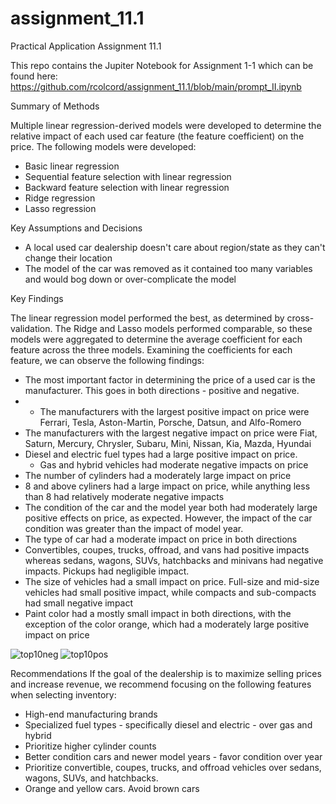 # assignment_11.1
 Practical Application Assignment 11.1

This repo contains the Jupiter Notebook for Assignment 1-1 which can be found here: 
https://github.com/rcolcord/assignment_11.1/blob/main/prompt_II.ipynb

Summary of Methods

Multiple linear regression-derived models were developed to determine the relative impact of each used car feature (the feature coefficient) on the price. The following models were developed:
- Basic linear regression
- Sequential feature selection with linear regression
- Backward feature selection with linear regression
- Ridge regression
- Lasso regression


Key Assumptions and Decisions
- A local used car dealership doesn't care about region/state as they can't change their location
- The model of the car was removed as it contained too many variables and would bog down or over-complicate the model


Key Findings

The linear regression model performed the best, as determined by cross-validation. The Ridge and Lasso models performed comparable, so these models were aggregated to determine the average coefficient for each feature across the three models. Examining the coefficients for each feature, we can observe the following findings:
- The most important factor in determining the price of a used car is the manufacturer. This goes in both directions - positive and negative.
- - The manufacturers with the largest positive impact on price were Ferrari, Tesla, Aston-Martin, Porsche, Datsun, and Alfo-Romero
-  The manufacturers with the largest negative impact on price were Fiat, Saturn, Mercury, Chrysler, Subaru, Mini, Nissan, Kia, Mazda, Hyundai
- Diesel and electric fuel types had a large positive impact on price.
  - Gas and hybrid vehicles had moderate negative impacts on price
- The number of cylinders had a moderately large impact on price
-  8 and above cyliners had a large impact on price, while anything less than 8 had relatively moderate negative impacts
- The condition of the car and the model year both had moderately large positive effects on price, as expected. However, the impact of the car condition was greater than the impact of model year.
- The type of car had a moderate impact on price in both directions
-  Convertibles, coupes, trucks, offroad, and vans had positive impacts whereas sedans, wagons, SUVs, hatchbacks and minivans had negative impacts. Pickups had negligible impact.
- The size of vehicles had a small impact on price. Full-size and mid-size vehicles had small positive impact, while compacts and sub-compacts had small negative impact
- Paint color had a mostly small impact in both directions, with the exception of the color orange, which had a moderately large positive impact on price

![top10neg](https://github.com/rcolcord/assignment_11.1/assets/160987886/7b4abb64-0ce3-4e94-ad30-519d3de21e92)
![top10pos](https://github.com/rcolcord/assignment_11.1/assets/160987886/d4fb13c8-8065-4958-b44e-01e23471418a)


Recommendations
If the goal of the dealership is to maximize selling prices and increase revenue, we recommend focusing on the following features when selecting inventory:
- High-end manufacturing brands
- Specialized fuel types - specifically diesel and electric - over gas and hybrid
- Prioritize higher cylinder counts
- Better condition cars and newer model years - favor condition over year
- Prioritize convertible, coupes, trucks, and offroad vehicles over sedans, wagons, SUVs, and hatchbacks.
- Orange and yellow cars. Avoid brown cars
